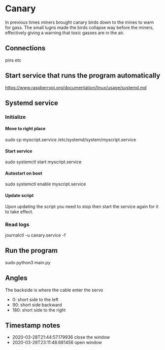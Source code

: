 # Canary
In previous times miners brought canary birds down to the mines to warn for gass.
The small lugns made the birds collapse way before the miners, effectively giving
a warning that toxic gasses are in the air.

## Connections
pins etc

## Start service that runs the program automatically
https://www.raspberrypi.org/documentation/linux/usage/systemd.md

## Systemd service
### Initialize
#### Move to right place
sudo cp myscript.service /etc/systemd/system/myscript.service
#### Start service
sudo systemctl start myscript.service
#### Autostart on boot
sudo systemctl enable myscript.service
#### Update script
Upon updating the script you need to stop then start the service again
for it to take effect.

### Read logs
journalctl -u canary.service -f

## Run the program
sudo python3 main.py

## Angles
The backside is where the cable enter the servo
* 0: short side to the left
* 90: short side backward
* 180: short side to the right 

## Timestamp notes
* 2020-03-28T21:44:57.179936 close the window
* 2020-03-28T23:11:48.681456 open window
